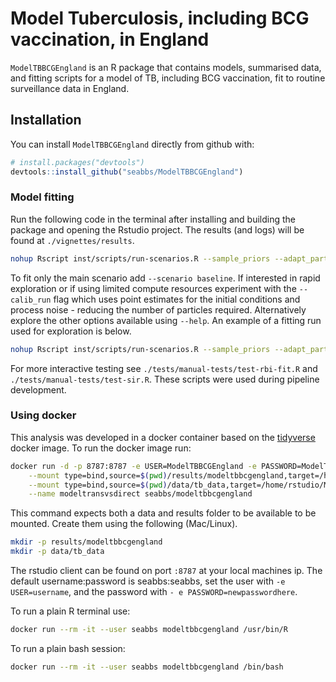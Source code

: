
Model Tuberculosis, including BCG vaccination, in England
=========================================================

`ModelTBBCGEngland` is an R package that contains models, summarised data, and fitting scripts for a model of TB, including BCG vaccination, fit to routine surveillance data in England.

Installation
------------

You can install `ModelTBBCGEngland` directly from github with:

``` r
# install.packages("devtools")
devtools::install_github("seabbs/ModelTBBCGEngland")
```

### Model fitting

Run the following code in the terminal after installing and building the package and opening the Rstudio project. The results (and logs) will be found at `./vignettes/results`.

``` bash
nohup Rscript inst/scripts/run-scenarios.R --sample_priors --adapt_part --fit --reports
```

To fit only the main scenario add `--scenario baseline`. If interested in rapid exploration or if using limited compute resources experiment with the `--calib_run` flag which uses point estimates for the initial conditions and process noise - reducing the number of particles required. Alternatively explore the other options available using `--help`. An example of a fitting run used for exploration is below.

``` bash
nohup Rscript inst/scripts/run-scenarios.R --sample_priors --adapt_part --fit --reports --cores 16 --calib_run --scenario transmission_varies_all
```

For more interactive testing see `./tests/manual-tests/test-rbi-fit.R` and `./tests/manual-tests/test-sir.R`. These scripts were used during pipeline development.

### Using docker

This analysis was developed in a docker container based on the [tidyverse](https://hub.docker.com/r/rocker/tidyverse/) docker image. To run the docker image run:

``` bash
docker run -d -p 8787:8787 -e USER=ModelTBBCGEngland -e PASSWORD=ModelTBBCGEngland \
    --mount type=bind,source=$(pwd)/results/modeltbbcgengland,target=/home/rstudio/ModelTBBCGEngland/vignettes/results \
    --mount type=bind,source=$(pwd)/data/tb_data,target=/home/rstudio/ModelTBBCGEngland/data-raw/tb_data \
    --name modeltransvsdirect seabbs/modeltbbcgengland
```

This command expects both a data and results folder to be available to be mounted. Create them using the following (Mac/Linux).

``` bash
mkdir -p results/modeltbbcgengland
mkdir -p data/tb_data
```

The rstudio client can be found on port `:8787` at your local machines ip. The default username:password is seabbs:seabbs, set the user with `-e USER=username`, and the password with `- e PASSWORD=newpasswordhere`.

To run a plain R terminal use:

``` bash
docker run --rm -it --user seabbs modeltbbcgengland /usr/bin/R
```

To run a plain bash session:

``` bash
docker run --rm -it --user seabbs modeltbbcgengland /bin/bash
```
